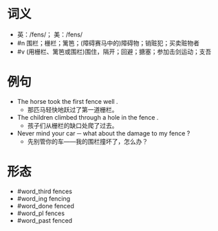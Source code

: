 # 词义
- 英：/fens/； 美：/fens/
- #n 围栏；栅栏；篱笆；(障碍赛马中的)障碍物；销赃犯；买卖赃物者
- #v (用栅栏、篱笆或围栏)围住，隔开；回避；搪塞；参加击剑运动；支吾
# 例句
- The horse took the first fence well .
	- 那匹马轻快地跃过了第一道栅栏。
- The children climbed through a hole in the fence .
	- 孩子们从栅栏的缺口处爬了过去。
- Never mind your car ─ what about the damage to my fence ?
	- 先别管你的车——我的围栏撞坏了，怎么办？
# 形态
- #word_third fences
- #word_ing fencing
- #word_done fenced
- #word_pl fences
- #word_past fenced
